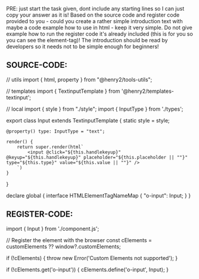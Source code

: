 PRE: just start the task given, dont include any starting lines so I can just copy your answer as it is!
 Based on the source code and register code provided to you - could you create a rather simple introduction text with maybe a code example how to use in html - keep it very simple. Do not give example how to run the register code it's already included (this is for you so you can see the element-tag)! The introduction should be read by developers so it needs not to be simple enough for beginners!

## SOURCE-CODE:
// utils 
import { html, property } from "@henry2/tools-utils";

// templates
import { TextinputTemplate } from '@henry2/templates-textinput';

// local 
import { style } from "./style";
import { InputType } from './types';

export class Input extends TextinputTemplate<HTMLInputElement> {
    static style = style;

    @property() type: InputType = "text";

    render() {
        return super.render(html`
            <input @click="${this.handlekeyup}" @keyup="${this.handlekeyup}" placeholder="${this.placeholder || ""}" type="${this.type}" value="${this.value || ""}" />
        `)
    }
}

declare global {
    interface HTMLElementTagNameMap {
        "o-input": Input;
    }
}
## REGISTER-CODE:
import { Input } from './component.js';

// Register the element with the browser
const cElements = customElements ?? window?.customElements;

if (!cElements) {
  throw new Error('Custom Elements not supported');
}

if (!cElements.get('o-input')) {
  cElements.define('o-input', Input);
}
